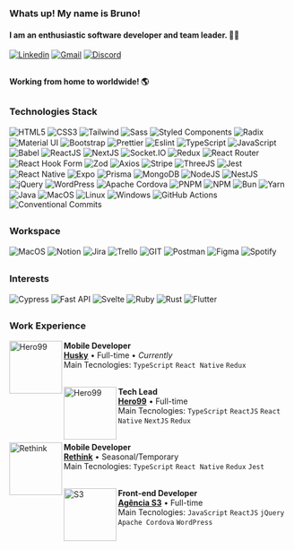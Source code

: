 ### Whats up! My name is **Bruno**!
#### I am an enthusiastic software developer and team leader. 👨‍💻

[![Linkedin](https://img.shields.io/badge/LinkedIn-0077B5?style=for-the-badge&logo=linkedin&logoColor=white)](https://www.linkedin.com/in/devsantosbruno/)
[![Gmail](https://img.shields.io/badge/Gmail-D14836?style=for-the-badge&logo=gmail&logoColor=white)](mailto:devbrunosantos@gmail.com?subject=Contato%20via%20perfil%20GitHub)
[![Discord](https://img.shields.io/badge/Discord-5865F2?style=for-the-badge&logo=discord&logoColor=white)](https://discordapp.com/users/877319864220540978)

##

#### Working from home to worldwide! 🌎

##


### Technologies Stack

<div>
  <img align="center" alt="HTML5" src="https://img.shields.io/badge/HTML5-E34F26?style=for-the-badge&logo=html5&logoColor=white">
  <img align="center" alt="CSS3" src="https://img.shields.io/badge/CSS3-1572B6?style=for-the-badge&logo=css3&logoColor=white">
  <img align="center" alt="Tailwind" src="https://img.shields.io/badge/Tailwind_CSS-38B2AC?style=for-the-badge&logo=tailwind-css&logoColor=white">
  <img align="center" alt="Sass" src="https://img.shields.io/badge/Sass-CC6699?style=for-the-badge&logo=sass&logoColor=white">
  <img align="center" alt="Styled Components" src="https://img.shields.io/badge/styled--components-DB7093?style=for-the-badge&logo=styled-components&logoColor=white">
  <img align="center" alt="Radix" src="https://img.shields.io/badge/Radix%20UI-161618?logo=radixui&logoColor=fff&style=for-the-badge">
  <img align="center" alt="Material UI" src="https://img.shields.io/badge/Material--UI-0081CB?style=for-the-badge&logo=material-ui&logoColor=black">
  <img align="center" alt="Bootstrap" src="https://img.shields.io/badge/Bootstrap-563D7C?style=for-the-badge&logo=bootstrap&logoColor=white">
  <img align="center" alt="Prettier" src="https://img.shields.io/badge/prettier-1A2C34?style=for-the-badge&logo=prettier&logoColor=F7BA3E">
  <img align="center" alt="Eslint" src="https://img.shields.io/badge/eslint-3A33D1?style=for-the-badge&logo=eslint&logoColor=white">
  <img align="center" alt="TypeScript" src="https://img.shields.io/badge/TypeScript-007ACC?style=for-the-badge&logo=typescript&logoColor=white">
  <img align="center" alt="JavaScript" src="https://img.shields.io/badge/JavaScript-F7DF1E?style=for-the-badge&logo=javascript&logoColor=black">
  <img align="center" alt="Babel" src="https://img.shields.io/badge/Babel-F9DC3E?style=for-the-badge&logo=babel&logoColor=black">
  <img align="center" alt="ReactJS" src="https://img.shields.io/badge/React-20232A?style=for-the-badge&logo=react&logoColor=61DAFB">
  <img align="center" alt="NextJS" src="https://img.shields.io/badge/next.js-000000?style=for-the-badge&logo=nextdotjs&logoColor=white">
  <img align="center" alt="Socket.IO" src="https://img.shields.io/badge/Socket.io-010101?&style=for-the-badge&logo=Socket.io&logoColor=white">
  <img align="center" alt="Redux" src="https://img.shields.io/badge/Redux-593D88?style=for-the-badge&logo=redux&logoColor=white">
  <img align="center" alt="React Router" src="https://img.shields.io/badge/React_Router-CA4245?style=for-the-badge&logo=react-router&logoColor=white">
  <img align="center" alt="React Hook Form" src="https://img.shields.io/badge/React%20Hook%20Form-EC5990?logo=reacthookform&logoColor=fff&style=for-the-badge">
  <img align="center" alt="Zod" src="https://img.shields.io/badge/Zod-3E67B1?logo=zod&logoColor=fff&style=for-the-badge">
  <img align="center" alt="Axios" src="https://img.shields.io/badge/Axios-5A29E4?logo=axios&logoColor=fff&style=for-the-badge">
  <img align="center" alt="Stripe" src="https://img.shields.io/badge/Stripe-008CDD?logo=stripe&logoColor=fff&style=for-the-badge">
  <img align="center" alt="ThreeJS" src="https://img.shields.io/badge/ThreeJs-black?style=for-the-badge&logo=three.js&logoColor=white">
  <img align="center" alt="Jest" src="https://img.shields.io/badge/Jest-323330?style=for-the-badge&logo=Jest&logoColor=white">
  <img align="center" alt="React Native" src="https://img.shields.io/badge/React_Native-20232A?style=for-the-badge&logo=react&logoColor=61DAFB">
  <img align="center" alt="Expo" src="https://img.shields.io/badge/Expo-1B1F23?style=for-the-badge&logo=expo&logoColor=white">
  <img align="center" alt="Prisma" src="https://img.shields.io/badge/Prisma-3982CE?style=for-the-badge&logo=Prisma&logoColor=white">
  <img align="center" alt="MongoDB" src="https://img.shields.io/badge/MongoDB-4EA94B?style=for-the-badge&logo=mongodb&logoColor=white">
  <img align="center" alt="NodeJS" src="https://img.shields.io/badge/Node.js-43853D?style=for-the-badge&logo=node.js&logoColor=white">
  <img align="center" alt="NestJS" src="https://img.shields.io/badge/nestjs-E0234E?style=for-the-badge&logo=nestjs&logoColor=white">
  <img align="center" alt="jQuery" src="https://img.shields.io/badge/jQuery-0769AD?style=for-the-badge&logo=jquery&logoColor=white">
  <img align="center" alt="WordPress" src="https://img.shields.io/badge/WordPress-006E93?style=for-the-badge&logo=wordpress&logoColor=white">
  <img align="center" alt="Apache Cordova" src="https://img.shields.io/badge/Apache%20Cordova-E8E8E8?logo=apachecordova&logoColor=000&style=for-the-badge">
  <img align="center" alt="PNPM" src="https://img.shields.io/badge/pnpm-F69220?logo=pnpm&logoColor=fff&style=for-the-badge">
  <img align="center" alt="NPM" src="https://img.shields.io/badge/npm-CB3837?logo=npm&logoColor=fff&style=for-the-badge">
  <img align="center" alt="Bun" src="https://img.shields.io/badge/Bun-000000?logo=bun&logoColor=fff&style=for-the-badge">
  <img align="center" alt="Yarn" src="https://img.shields.io/badge/Yarn-2C8EBB?logo=yarn&logoColor=fff&style=for-the-badge">
  <img align="center" alt="Java" src="https://img.shields.io/badge/Java-ED8B00?style=for-the-badge&logo=java&logoColor=white">
  <img align="center" alt="MacOS" src="https://img.shields.io/badge/mac%20os-000000?style=for-the-badge&logo=apple&logoColor=white">
  <img align="center" alt="Linux" src="https://img.shields.io/badge/Linux-FCC624?style=for-the-badge&logo=linux&logoColor=black">
  <img align="center" alt="Windows" src="https://img.shields.io/badge/Windows-017AD7?style=for-the-badge&logo=windows&logoColor=white">
  <img align="center" alt="GitHub Actions" src="https://img.shields.io/badge/GitHub_Actions-2088FF?style=for-the-badge&logo=github-actions&logoColor=white">
  <img align="center" alt="Conventional Commits" src="https://img.shields.io/badge/Conventional%20Commits-FE5196?logo=conventionalcommits&logoColor=fff&style=for-the-badge">
</div>

##

### Workspace
<div>
  <img align="center" alt="MacOS" src="https://img.shields.io/badge/mac%20os-000000?style=for-the-badge&logo=apple&logoColor=white">
  <img align="center" alt="Notion" src="https://img.shields.io/badge/Notion-000000?style=for-the-badge&logo=notion&logoColor=white">
  <img align="center" alt="Jira" src="https://img.shields.io/badge/Jira-0052CC?logo=jira&logoColor=fff&style=for-the-badge">
  <img align="center" alt="Trello" src="https://img.shields.io/badge/Trello-0052CC?style=for-the-badge&logo=trello&logoColor=white">
  <img align="center" alt="GIT" src="https://img.shields.io/badge/GIT-E44C30?style=for-the-badge&logo=git&logoColor=white">
  <img align="center" alt="Postman" src="https://img.shields.io/badge/Postman-FF6C37?style=for-the-badge&logo=Postman&logoColor=white">
  <img align="center" alt="Figma" src="https://img.shields.io/badge/Figma-F24E1E?style=for-the-badge&logo=figma&logoColor=white">
  <img align="center" alt="Spotify" src="https://img.shields.io/badge/Spotify-1ED760?&style=for-the-badge&logo=spotify&logoColor=white">
</div>

##

### Interests
<div>
  <img align="center" alt="Cypress" src="https://img.shields.io/badge/Cypress-17202C?style=for-the-badge&logo=cypress&logoColor=white">
  <img align="center" alt="Fast API" src="https://img.shields.io/badge/fastapi-109989?style=for-the-badge&logo=FASTAPI&logoColor=white">
  <img align="center" alt="Svelte" src="https://img.shields.io/badge/Svelte-4A4A55?style=for-the-badge&logo=svelte&logoColor=FF3E00">
  <img align="center" alt="Ruby" src="https://img.shields.io/badge/Ruby-CC342D?style=for-the-badge&logo=ruby&logoColor=white">
  <img align="center" alt="Rust" src="https://img.shields.io/badge/Rust-000000?style=for-the-badge&logo=rust&logoColor=white">
  <img align="center" alt="Flutter" src="https://img.shields.io/badge/Flutter-02569B?style=for-the-badge&logo=flutter&logoColor=white">
</div>

##

### Work Experience

[<img align="left" height="94px" width="94px" alt="Hero99" src="https://media.licdn.com/dms/image/v2/C4E0BAQEFniGAkYpe5g/company-logo_200_200/company-logo_200_200/0/1634859192401/husky_logistica_logo?e=1754524800&v=beta&t=mE-guyV5ynl8FUUME6xIsI1VPnbFHSMDtRrWo8z86p0"/>](https://gohusky.net/)

**Mobile Developer** \
[**Husky**](https://gohusky.net/) • Full-time • *Currently*\
Main Tecnologies: `TypeScript` `React Native` `Redux`\
<br/>


[<img align="left" height="94px" width="94px" alt="Hero99" src="https://media.licdn.com/dms/image/v2/D4D0BAQHKh3Jupd9ZLA/company-logo_200_200/company-logo_200_200/0/1714395700907/hero99_logo?e=2147483647&v=beta&t=F22z-5BB_8f-PR-9kb158mrG-VtimgvCg-fpG9f8w80"/>](https://hero99.com.br/)

**Tech Lead** \
[**Hero99**](https://hero99.com.br/) • Full-time\
Main Tecnologies: `TypeScript` `ReactJS` `React Native` `NextJS` `Redux`\
<br/>


[<img align="left" height="94px" width="94px" alt="Rethink" src="https://miro.medium.com/v2/resize:fill:176:176/1*bmZSz-hVXRw3IrSohfLHmA.png"/>](https://rethink.dev/)

**Mobile Developer** \
[**Rethink**](https://rethink.dev/) • Seasonal/Temporary\
Main Tecnologies: `TypeScript` `React Native` `Redux` `Jest`\
<br/>


[<img align="left" height="94px" width="94px" alt="S3" src="https://media.licdn.com/dms/image/v2/D4D0BAQGxEB1I66tmsw/company-logo_200_200/company-logo_200_200/0/1719255376898?e=1754524800&v=beta&t=UtoK38LItb4Se9MxzoFJJmDgWSbzRxMHmrxKeFs8rSE"/>](https://www.agencias3.com.br/)

**Front-end Developer** \
[**Agência S3**](https://agencias3.com.br/) • Full-time\
Main Tecnologies: `JavaScript` `ReactJS` `jQuery` `Apache Cordova` `WordPress`
